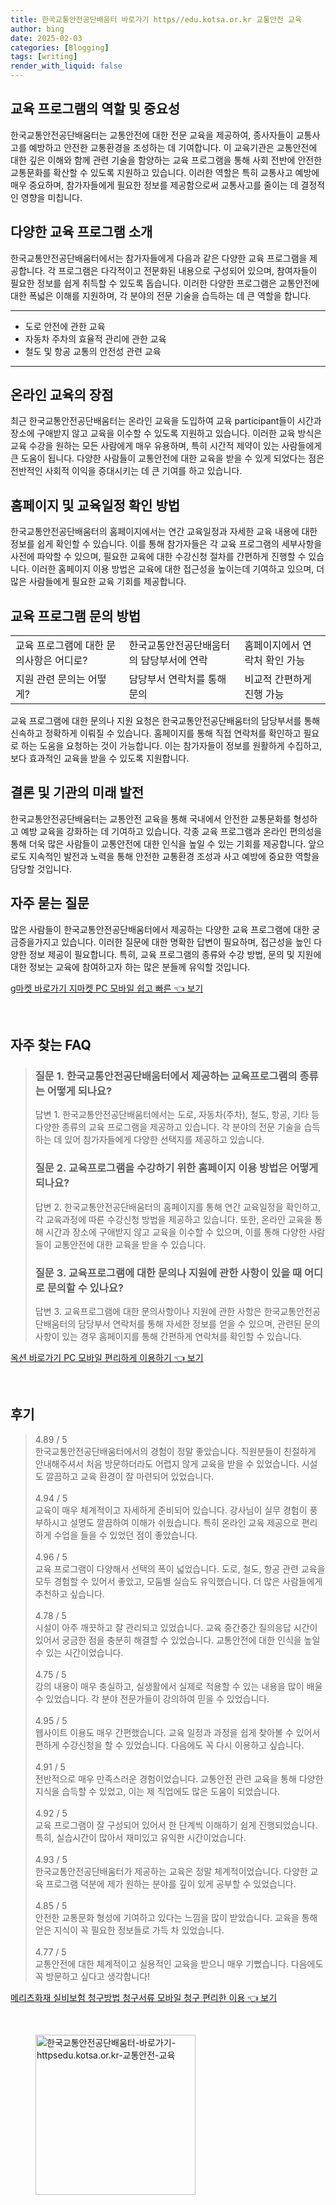 ```yaml
---
title: 한국교통안전공단배움터 바로가기 https//edu.kotsa.or.kr 교통안전 교육
author: bing
date: 2025-02-03
categories: [Blogging]
tags: [writing]
render_with_liquid: false
---
```



<h2 id='교육 프로그램의 역할 및 중요성'>교육 프로그램의 역할 및 중요성</h2>

<p>한국교통안전공단배움터는 교통안전에 대한 전문 교육을 제공하여, 종사자들이 교통사고를 예방하고 안전한 교통환경을 조성하는 데 기여합니다. 이 교육기관은 교통안전에 대한 깊은 이해와 함께 관련 기술을 함양하는 교육 프로그램을 통해 사회 전반에 안전한 교통문화를 확산할 수 있도록 지원하고 있습니다. 이러한 역할은 특히 교통사고 예방에 매우 중요하며, 참가자들에게 필요한 정보를 제공함으로써 교통사고를 줄이는 데 결정적인 영향을 미칩니다.</p>

<h2 id='다양한 교육 프로그램 소개'>다양한 교육 프로그램 소개</h2>

<p>한국교통안전공단배움터에서는 참가자들에게 다음과 같은 다양한 교육 프로그램을 제공합니다. 각 프로그램은 다각적이고 전문화된 내용으로 구성되어 있으며, 참여자들이 필요한 정보를 쉽게 취득할 수 있도록 돕습니다. 이러한 다양한 프로그램은 교통안전에 대한 폭넓은 이해를 지원하며, 각 분야의 전문 기술을 습득하는 데 큰 역할을 합니다.</p>

<hr />

<ul>
    <li>도로 안전에 관한 교육</li>
    <li>자동차 주차의 효율적 관리에 관한 교육</li>
    <li>철도 및 항공 교통의 안전성 관련 교육</li>
</ul>

<hr />

<h2 id='온라인 교육의 장점'>온라인 교육의 장점</h2>

<p>최근 한국교통안전공단배움터는 온라인 교육을 도입하여 교육 participant들이 시간과 장소에 구애받지 않고 교육을 이수할 수 있도록 지원하고 있습니다. 이러한 교육 방식은 교육 수강을 원하는 모든 사람에게 매우 유용하며, 특히 시간적 제약이 있는 사람들에게 큰 도움이 됩니다. 다양한 사람들이 교통안전에 대한 교육을 받을 수 있게 되었다는 점은 전반적인 사회적 이익을 증대시키는 데 큰 기여를 하고 있습니다.</p>

<h2 id='홈페이지 및 교육일정 확인 방법'>홈페이지 및 교육일정 확인 방법</h2>

<p>한국교통안전공단배움터의 홈페이지에서는 연간 교육일정과 자세한 교육 내용에 대한 정보를 쉽게 확인할 수 있습니다. 이를 통해 참가자들은 각 교육 프로그램의 세부사항을 사전에 파악할 수 있으며, 필요한 교육에 대한 수강신청 절차를 간편하게 진행할 수 있습니다. 이러한 홈페이지 이용 방법은 교육에 대한 접근성을 높이는데 기여하고 있으며, 더 많은 사람들에게 필요한 교육 기회를 제공합니다.</p>

<h2 id='교육 프로그램 문의 방법'>교육 프로그램 문의 방법</h2>

<table>
    <tr>
        <td>교육 프로그램에 대한 문의사항은 어디로?</td>
        <td>한국교통안전공단배움터의 담당부서에 연락</td>
        <td>홈페이지에서 연락처 확인 가능</td>
    </tr>
    <tr>
        <td>지원 관련 문의는 어떻게?</td>
        <td>담당부서 연락처를 통해 문의</td>
        <td>비교적 간편하게 진행 가능</td>
    </tr>
</table>

<p>교육 프로그램에 대한 문의나 지원 요청은 한국교통안전공단배움터의 담당부서를 통해 신속하고 정확하게 이뤄질 수 있습니다. 홈페이지를 통해 직접 연락처를 확인하고 필요로 하는 도움을 요청하는 것이 가능합니다. 이는 참가자들이 정보를 원활하게 수집하고, 보다 효과적인 교육을 받을 수 있도록 지원합니다.</p>

<h2 id='결론 및 기관의 미래 발전'>결론 및 기관의 미래 발전</h2>

<p>한국교통안전공단배움터는 교통안전 교육을 통해 국내에서 안전한 교통문화를 형성하고 예방 교육을 강화하는 데 기여하고 있습니다. 각종 교육 프로그램과 온라인 편의성을 통해 더욱 많은 사람들이 교통안전에 대한 인식을 높일 수 있는 기회를 제공합니다. 앞으로도 지속적인 발전과 노력을 통해 안전한 교통환경 조성과 사고 예방에 중요한 역할을 담당할 것입니다.</p>

<h2 id='자주 묻는 질문'>자주 묻는 질문</h2>

<p>많은 사람들이 한국교통안전공단배움터에서 제공하는 다양한 교육 프로그램에 대한 궁금증을가지고 있습니다. 이러한 질문에 대한 명확한 답변이 필요하며, 접근성을 높인 다양한 정보 제공이 필요합니다. 특히, 교육 프로그램의 종류와 수강 방법, 문의 및 지원에 대한 정보는 교육에 참여하고자 하는 많은 분들께 유익할 것입니다.</p>


<p><a class="click-button" title="g마켓 바로가기 지마켓 PC 모바일 쉽고 빠른" href="https://purplelist.github.io/posts/g%EB%A7%88%EC%BC%93-%EB%B0%94%EB%A1%9C%EA%B0%80%EA%B8%B0-%EC%A7%80%EB%A7%88%EC%BC%93-PC-%EB%AA%A8%EB%B0%94%EC%9D%BC-%EC%89%BD%EA%B3%A0-%EB%B9%A0%EB%A5%B8/" rel="dofollow">g마켓 바로가기 지마켓 PC 모바일 쉽고 빠른 👈 보기</a></p><br>
<h2 id='자주_찾는_FAQ'>자주 찾는 FAQ</h2>
<div itemscope="" itemtype="https://schema.org/FAQPage"> 
<blockquote> 
<div itemscope="" itemprop="mainEntity" itemtype="https://schema.org/Question"> 
<h3 itemprop="name">질문 1. 한국교통안전공단배움터에서 제공하는 교육프로그램의 종류는 어떻게 되나요?</h3> 
<div itemscope="" itemprop="acceptedAnswer" itemtype="https://schema.org/Answer"> 
<span itemprop="text"> 
<p>답변 1. 한국교통안전공단배움터에서는 도로, 자동차(주차), 철도, 항공, 기타 등 다양한 종류의 교육 프로그램을 제공하고 있습니다. 각 분야의 전문 기술을 습득하는 데 있어 참가자들에게 다양한 선택지를 제공하고 있습니다.</p> 
</span> 
</div> 
</div> 
<div itemscope="" itemprop="mainEntity" itemtype="https://schema.org/Question"> 
<h3 itemprop="name">질문 2. 교육프로그램을 수강하기 위한 홈페이지 이용 방법은 어떻게 되나요?</h3> 
<div itemscope="" itemprop="acceptedAnswer" itemtype="https://schema.org/Answer"> 
<span itemprop="text"> 
<p>답변 2. 한국교통안전공단배움터의 홈페이지를 통해 연간 교육일정을 확인하고, 각 교육과정에 따른 수강신청 방법을 제공하고 있습니다. 또한, 온라인 교육을 통해 시간과 장소에 구애받지 않고 교육을 이수할 수 있으며, 이를 통해 다양한 사람들이 교통안전에 대한 교육을 받을 수 있습니다.</p> 
</span> 
</div> 
</div> 
<div itemscope="" itemprop="mainEntity" itemtype="https://schema.org/Question"> 
<h3 itemprop="name">질문 3. 교육프로그램에 대한 문의나 지원에 관한 사항이 있을 때 어디로 문의할 수 있나요?</h3> 
<div itemscope="" itemprop="acceptedAnswer" itemtype="https://schema.org/Answer"> 
<span itemprop="text"> 
<p>답변 3. 교육프로그램에 대한 문의사항이나 지원에 관한 사항은 한국교통안전공단배움터의 담당부서 연락처를 통해 자세한 정보를 얻을 수 있으며, 관련된 문의사항이 있는 경우 홈페이지를 통해 간편하게 연락처를 확인할 수 있습니다.</p> 
</span> 
</div> 
</div> 
</blockquote> 
</div>
<p><a class="click-button" title="옥션 바로가기 PC 모바일 편리하게 이용하기" href="https://purplelist.github.io/posts/%EC%98%A5%EC%85%98-%EB%B0%94%EB%A1%9C%EA%B0%80%EA%B8%B0-PC-%EB%AA%A8%EB%B0%94%EC%9D%BC-%ED%8E%B8%EB%A6%AC%ED%95%98%EA%B2%8C-%EC%9D%B4%EC%9A%A9%ED%95%98%EA%B8%B0/" rel="dofollow">옥션 바로가기 PC 모바일 편리하게 이용하기 👈 보기</a></p><br>
<h2 id='후기'>후기</h2>
<div itemscope itemtype="https://schema.org/Product">
  <blockquote>
  <div itemprop="review" itemscope itemtype="https://schema.org/Review">
      <div itemprop="reviewRating" itemscope itemtype="https://schema.org/Rating"> <span itemprop="ratingValue">4.89</span> / <span itemprop="bestRating">5</span> </div>
      <span itemprop="reviewBody">한국교통안전공단배움터에서의 경험이 정말 좋았습니다. 직원분들이 친절하게 안내해주셔서 처음 방문하더라도 어렵지 않게 교육을 받을 수 있었습니다. 시설도 깔끔하고 교육 환경이 잘 마련되어 있었습니다.</span>
  </div>
  <br>
  <div itemprop="review" itemscope itemtype="https://schema.org/Review">
      <div itemprop="reviewRating" itemscope itemtype="https://schema.org/Rating"> <span itemprop="ratingValue">4.94</span> / <span itemprop="bestRating">5</span> </div>
      <span itemprop="reviewBody">교육이 매우 체계적이고 자세하게 준비되어 있습니다. 강사님이 실무 경험이 풍부하시고 설명도 깔끔하여 이해가 쉬웠습니다. 특히 온라인 교육 제공으로 편리하게 수업을 들을 수 있었던 점이 좋았습니다.</span>
  </div>
  <br>
  <div itemprop="review" itemscope itemtype="https://schema.org/Review">
      <div itemprop="reviewRating" itemscope itemtype="https://schema.org/Rating"> <span itemprop="ratingValue">4.96</span> / <span itemprop="bestRating">5</span> </div>
      <span itemprop="reviewBody">교육 프로그램이 다양해서 선택의 폭이 넓었습니다. 도로, 철도, 항공 관련 교육을 모두 경험할 수 있어서 좋았고, 모둠별 실습도 유익했습니다. 더 많은 사람들에게 추천하고 싶습니다.</span>
  </div>
  <br>
  <div itemprop="review" itemscope itemtype="https://schema.org/Review">
      <div itemprop="reviewRating" itemscope itemtype="https://schema.org/Rating"> <span itemprop="ratingValue">4.78</span> / <span itemprop="bestRating">5</span> </div>
      <span itemprop="reviewBody">시설이 아주 깨끗하고 잘 관리되고 있었습니다. 교육 중간중간 질의응답 시간이 있어서 궁금한 점을 충분히 해결할 수 있었습니다. 교통안전에 대한 인식을 높일 수 있는 시간이었습니다.</span>
  </div>
  <br>
  <div itemprop="review" itemscope itemtype="https://schema.org/Review">
      <div itemprop="reviewRating" itemscope itemtype="https://schema.org/Rating"> <span itemprop="ratingValue">4.75</span> / <span itemprop="bestRating">5</span> </div>
      <span itemprop="reviewBody">강의 내용이 매우 충실하고, 실생활에서 실제로 적용할 수 있는 내용을 많이 배울 수 있었습니다. 각 분야 전문가들이 강의하여 믿을 수 있었습니다.</span>
  </div>
  <br>
  <div itemprop="review" itemscope itemtype="https://schema.org/Review">
      <div itemprop="reviewRating" itemscope itemtype="https://schema.org/Rating"> <span itemprop="ratingValue">4.95</span> / <span itemprop="bestRating">5</span> </div>
      <span itemprop="reviewBody">웹사이트 이용도 매우 간편했습니다. 교육 일정과 과정을 쉽게 찾아볼 수 있어서 편하게 수강신청을 할 수 있었습니다. 다음에도 꼭 다시 이용하고 싶습니다.</span>
  </div>
  <br>
  <div itemprop="review" itemscope itemtype="https://schema.org/Review">
      <div itemprop="reviewRating" itemscope itemtype="https://schema.org/Rating"> <span itemprop="ratingValue">4.91</span> / <span itemprop="bestRating">5</span> </div>
      <span itemprop="reviewBody">전반적으로 매우 만족스러운 경험이었습니다. 교통안전 관련 교육을 통해 다양한 지식을 습득할 수 있었고, 이는 제 직업에도 많은 도움이 되었습니다.</span>
  </div>
  <br>
  <div itemprop="review" itemscope itemtype="https://schema.org/Review">
      <div itemprop="reviewRating" itemscope itemtype="https://schema.org/Rating"> <span itemprop="ratingValue">4.92</span> / <span itemprop="bestRating">5</span> </div>
      <span itemprop="reviewBody">교육 프로그램이 잘 구성되어 있어서 한 단계씩 이해하기 쉽게 진행되었습니다. 특히, 실습시간이 많아서 재미있고 유익한 시간이었습니다.</span>
  </div>
  <br>
  <div itemprop="review" itemscope itemtype="https://schema.org/Review">
      <div itemprop="reviewRating" itemscope itemtype="https://schema.org/Rating"> <span itemprop="ratingValue">4.93</span> / <span itemprop="bestRating">5</span> </div>
      <span itemprop="reviewBody">한국교통안전공단배움터가 제공하는 교육은 정말 체계적이었습니다. 다양한 교육 프로그램 덕분에 제가 원하는 분야를 깊이 있게 공부할 수 있었습니다.</span>
  </div>
  <br>
  <div itemprop="review" itemscope itemtype="https://schema.org/Review">
      <div itemprop="reviewRating" itemscope itemtype="https://schema.org/Rating"> <span itemprop="ratingValue">4.85</span> / <span itemprop="bestRating">5</span> </div>
      <span itemprop="reviewBody">안전한 교통문화 형성에 기여하고 있다는 느낌을 많이 받았습니다. 교육을 통해 얻은 지식이 꼭 필요한 정보들로 가득 차 있었습니다.</span>
  </div>
  <br>
  <div itemprop="review" itemscope itemtype="https://schema.org/Review">
      <div itemprop="reviewRating" itemscope itemtype="https://schema.org/Rating"> <span itemprop="ratingValue">4.77</span> / <span itemprop="bestRating">5</span> </div>
      <span itemprop="reviewBody">교통안전에 대한 체계적이고 실용적인 교육을 받으니 매우 기뻤습니다. 다음에도 꼭 방문하고 싶다고 생각합니다!</span>
  </div>
  </blockquote>
</div>
<p><a class="click-button" title="메리츠화재 실비보험 청구방법 청구서류 모바일 청구 편리한 이용" href="https://purplelist.github.io/posts/%EB%A9%94%EB%A6%AC%EC%B8%A0%ED%99%94%EC%9E%AC-%EC%8B%A4%EB%B9%84%EB%B3%B4%ED%97%98-%EC%B2%AD%EA%B5%AC%EB%B0%A9%EB%B2%95-%EC%B2%AD%EA%B5%AC%EC%84%9C%EB%A5%98-%EB%AA%A8%EB%B0%94%EC%9D%BC-%EC%B2%AD%EA%B5%AC-%ED%8E%B8%EB%A6%AC%ED%95%9C-%EC%9D%B4%EC%9A%A9/" rel="dofollow">메리츠화재 실비보험 청구방법 청구서류 모바일 청구 편리한 이용 👈 보기</a></p><br>
<figure class="image"><img src="https://purplelist.github.io/assets/img/thumbnail/한국교통안전공단배움터-바로가기-httpsedu.kotsa.or.kr-교통안전-교육.webp" alt="한국교통안전공단배움터-바로가기-httpsedu.kotsa.or.kr-교통안전-교육" width="256" height="256"></figure>